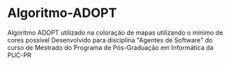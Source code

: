 # Algoritmo-ADOPT
Algoritmo ADOPT utilizado na coloração de mapas utilizando o mínimo de cores possível
Desenvolvido para disciplina "Agentes de Software" do curso de Mestrado do Programa de Pós-Graduação em Informática da PUC-PR
